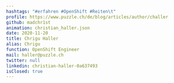 ```yaml
---
hashtags: "#erfahren #OpenShift #Reiten\t"
profile: https://www.puzzle.ch/de/blog/articles/author/challer
github: madchr1st
animation: christian_haller.json
date: 2020-11-20
title: Chrigu Haller
alias: Chrigu
function: OpenShift Engineer
mail: haller@puzzle.ch
twitter: null
linkedin: christian-haller-0a637493
isClosed: true
---
```

